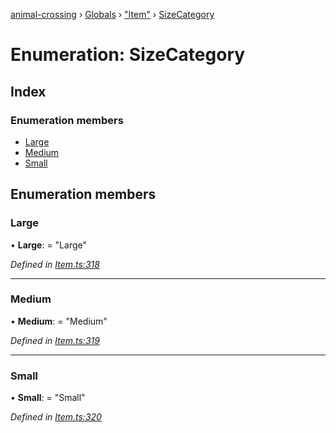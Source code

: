 [animal-crossing](../README.md) › [Globals](../globals.md) › ["Item"](../modules/_item_.md) › [SizeCategory](_item_.sizecategory.md)

# Enumeration: SizeCategory

## Index

### Enumeration members

* [Large](_item_.sizecategory.md#large)
* [Medium](_item_.sizecategory.md#medium)
* [Small](_item_.sizecategory.md#small)

## Enumeration members

###  Large

• **Large**: = "Large"

*Defined in [Item.ts:318](https://github.com/Norviah/animal-crossing/blob/1f4a387/module/types/Item.ts#L318)*

___

###  Medium

• **Medium**: = "Medium"

*Defined in [Item.ts:319](https://github.com/Norviah/animal-crossing/blob/1f4a387/module/types/Item.ts#L319)*

___

###  Small

• **Small**: = "Small"

*Defined in [Item.ts:320](https://github.com/Norviah/animal-crossing/blob/1f4a387/module/types/Item.ts#L320)*
